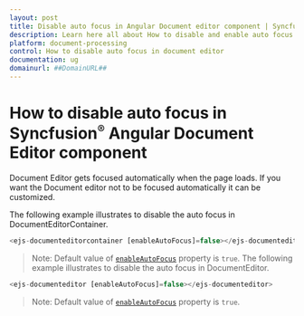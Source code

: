```yaml
---
layout: post
title: Disable auto focus in Angular Document editor component | Syncfusion
description: Learn here all about How to disable and enable auto focus in Syncfusion Angular Document editor component of Syncfusion Essential JS 2 and more.
platform: document-processing
control: How to disable auto focus in document editor 
documentation: ug
domainurl: ##DomainURL##
---
```


# How to disable auto focus in Syncfusion<sup style="font-size:70%">&reg;</sup> Angular Document Editor component

Document Editor gets focused automatically when the page loads. If you want the Document editor not to be focused automatically it can be customized.

The following example illustrates to disable the auto focus in DocumentEditorContainer.

```typescript
<ejs-documenteditorcontainer [enableAutoFocus]=false></ejs-documenteditorcontainer>
```

>Note: Default value of [`enableAutoFocus`](https://ej2.syncfusion.com/angular/documentation/api/document-editor-container/#enableautofocus) property is `true`.
The following example illustrates to disable the auto focus in DocumentEditor.

```typescript
<ejs-documenteditor [enableAutoFocus]=false></ejs-documenteditor>
```

>Note: Default value of [`enableAutoFocus`](https://ej2.syncfusion.com/angular/documentation/api/document-editor/#enableautofocus) property is `true`.